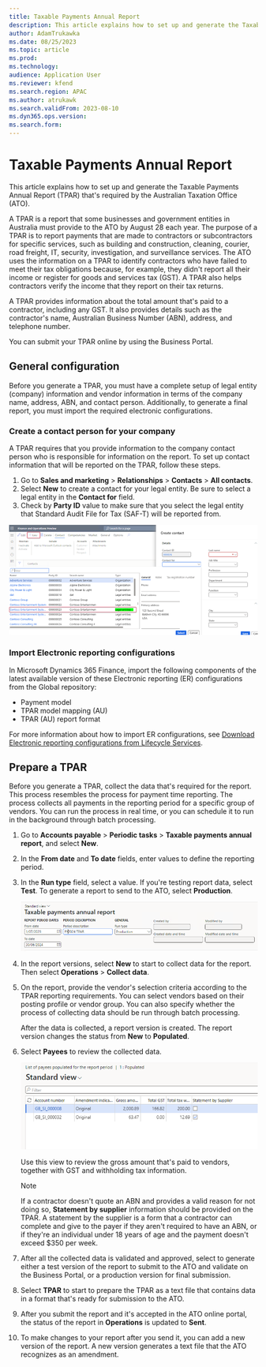 ```yaml
---
title: Taxable Payments Annual Report
description: This article explains how to set up and generate the Taxable Payments Annual Report (TPAR).
author: AdamTrukawka
ms.date: 08/25/2023
ms.topic: article
ms.prod: 
ms.technology: 
audience: Application User
ms.reviewer: kfend
ms.search.region: APAC
ms.author: atrukawk
ms.search.validFrom: 2023-08-10
ms.dyn365.ops.version: 
ms.search.form: 
---
```


# Taxable Payments Annual Report

This article explains how to set up and generate the Taxable Payments Annual Report (TPAR) that's required by the Australian Taxation Office (ATO).

A TPAR is a report that some businesses and government entities in Australia must provide to the ATO by August 28 each year. The purpose of a TPAR is to report payments that are made to contractors or subcontractors for specific services, such as building and construction, cleaning, courier, road freight, IT, security, investigation, and surveillance services. The ATO uses the information on a TPAR to identify contractors who have failed to meet their tax obligations because, for example, they didn't report all their income or register for goods and services tax (GST). A TPAR also helps contractors verify the income that they report on their tax returns.

A TPAR provides information about the total amount that's paid to a contractor, including any GST. It also provides details such as the contractor's name, Australian Business Number (ABN), address, and telephone number.

You can submit your TPAR online by using the Business Portal.

## General configuration

Before you generate a TPAR, you must have a complete setup of legal entity (company) information and vendor information in terms of the company name, address, ABN, and contact person. Additionally, to generate a final report, you must import the required electronic configurations.

### Create a contact person for your company

A TPAR requires that you provide information to the company contact person who is responsible for information on the report. To set up contact information that will be reported on the TPAR, follow these steps.

1. Go to **Sales and marketing** \> **Relationships** \> **Contacts** \> **All contacts**.
2. Select **New** to create a contact for your legal entity. Be sure to select a legal entity in the **Contact for** field.
3. Check by **Party ID** value to make sure that you select the legal entity that Standard Audit File for Tax (SAF-T) will be reported from.

![Creating a contact for your company.](media/apac-au-tpar-contact-person.png)

### Import Electronic reporting configurations

In Microsoft Dynamics 365 Finance, import the following components of the latest available version of these Electronic reporting (ER) configurations from the Global repository:

- Payment model
- TPAR model mapping (AU)
- TPAR (AU) report format

For more information about how to import ER configurations, see [Download Electronic reporting configurations from Lifecycle Services](../../fin-ops-core/dev-itpro/analytics/download-electronic-reporting-configuration-lcs.md).

## Prepare a TPAR

Before you generate a TPAR, collect the data that's required for the report. This process resembles the process for payment time reporting. The process collects all payments in the reporting period for a specific group of vendors. You can run the process in real time, or you can schedule it to run in the background through batch processing.

1. Go to **Accounts payable** \> **Periodic tasks** \> **Taxable payments annual report**, and select **New**.
2. In the **From date** and **To date** fields, enter values to define the reporting period.
3. In the **Run type** field, select a value. If you're testing report data, select **Test**. To generate a report to send to the ATO, select **Production**.

    ![Generating a TPAR.](media/apac-au-tpar-create.png)

4. In the report versions, select **New** to start to collect data for the report. Then select **Operations** \> **Collect data**.
5. On the report, provide the vendor's selection criteria according to the TPAR reporting requirements. You can select vendors based on their posting profile or vendor group. You can also specify whether the process of collecting data should be run through batch processing.

    After the data is collected, a report version is created. The report version changes the status from **New** to **Populated**.

6. Select **Payees** to review the collected data.

    ![View of collected data for payees.](media/apac-au-tpar-payees.png)

    Use this view to review the gross amount that's paid to vendors, together with GST and withholding tax information.

    > [!NOTE]
    > If a contractor doesn't quote an ABN and provides a valid reason for not doing so, **Statement by supplier** information should be provided on the TPAR. A statement by the supplier is a form that a contractor can complete and give to the payer if they aren't required to have an ABN, or if they're an individual under 18 years of age and the payment doesn't exceed $350 per week.

7. After all the collected data is validated and approved, select to generate either a test version of the report to submit to the ATO and validate on the Business Portal, or a production version for final submission.
8. Select **TPAR** to start to prepare the TPAR as a text file that contains data in a format that's ready for submission to the ATO. 
9. After you submit the report and it's accepted in the ATO online portal, the status of the report in **Operations** is updated to **Sent**.
10. To make changes to your report after you send it, you can add a new version of the report. A new version generates a text file that the ATO recognizes as an amendment.
